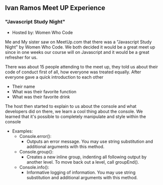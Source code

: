 ## Ivan Ramos Meet UP Experience
### "Javascript Study Night"
* Hosted by: Women Who Code

Me and My sister saw on MeetUp.com that there was a "Javascript Study Night" by Women Who Code.
We both decided it would be a great meet up since in one weeks our course will on Javascript
and it would be a great refresher for us.

There was about 15 people attending to the meet up, they told us about their code of conduct first of all,
how everyone was treated equally. After everyone gave a quick introduction to each other

* Their name
* What was their favorite function
* What was their favorite drink

The host then started to explain to us about the console and what developers did on there, we learn a cool thing about the console. We learned that it's possible to completely manipulate and style within the console

* Examples:
  * Console.error():
    * Outputs an error message. You may use string substitution and additional arguments with this method.
  * Console.group():
    * Creates a new inline group, indenting all following output by another level. To move back out a level, call groupEnd().
  * Console.info():
    * Informative logging of information. You may use string substitution and additional arguments with this method.
